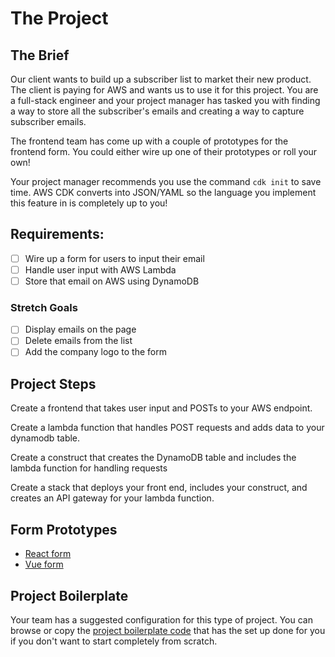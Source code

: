 # The Project

## The Brief

Our client wants to build up a subscriber list to market their new product. The client is paying for AWS and wants us to use it for this project. You are a full-stack engineer and your project manager has tasked you with finding a way to store all the subscriber's emails and creating a way to capture subscriber emails.

The frontend team has come up with a couple of prototypes for the frontend form. You could either wire up one of their prototypes or roll your own!

Your project manager recommends you use the command `cdk init` to save time. AWS CDK converts into JSON/YAML so the language you implement this feature in is completely up to you!

## Requirements:

- [ ] Wire up a form for users to input their email
- [ ] Handle user input with AWS Lambda
- [ ] Store that email on AWS using DynamoDB

### Stretch Goals
- [ ] Display emails on the page
- [ ] Delete emails from the list
- [ ] Add the company logo to the form

## Project Steps

Create a frontend that takes user input and POSTs to your AWS endpoint.

Create a lambda function that handles POST requests and adds data to your dynamodb table. 

Create a construct that creates the DynamoDB table and includes the lambda function for handling requests

Create a stack that deploys your front end, includes your construct, and creates an API gateway for your lambda function.

## Form Prototypes

- [React form](https://codesandbox.io/s/nervous-lalande-m9xgb?file=/src/App.js)
- [Vue form](https://github.com/Creeland/AWS-CDK-Vue-Frontend)

## Project Boilerplate

Your team has a suggested configuration for this type of project. You can browse or copy the [project boilerplate code](./boilerplate) that has the set up done for you if you don't want to start completely from scratch.
